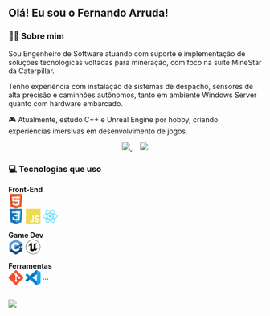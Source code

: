 

## Olá! Eu sou o Fernando Arruda!

### 👨‍💻 Sobre mim

Sou Engenheiro de Software atuando com suporte e implementação de soluções tecnológicas voltadas para mineração, com foco na suíte MineStar da Caterpillar.

Tenho experiência com instalação de sistemas de despacho, sensores de alta precisão e caminhões autônomos, tanto em ambiente Windows Server quanto com hardware embarcado.

🎮 Atualmente, estudo C++ e Unreal Engine por hobby, criando experiências imersivas em desenvolvimento de jogos.

<div align="center">
  <a href="https://github.com/fernandoarruda">
    <img height="180em" src="https://github-readme-stats.vercel.app/api?username=fernandoarruda&show_icons=true&theme=dark&include_all_commits=true&count_private=true"/>
  </a>
  &nbsp;&nbsp;&nbsp;
  <a href="https://github.com/fernandoarruda">
    <img height="180em" src="https://github-readme-stats.vercel.app/api/top-langs/?username=fernandoarruda&layout=compact&langs_count=7&theme=dark"/>
  </a>
</div>



  
### 💻 Tecnologias que uso

**Front-End**  
<img align="center" alt="HTML" src="https://raw.githubusercontent.com/devicons/devicon/master/icons/html5/html5-original.svg" width="30"/>  
<img align="center" alt="CSS" src="https://raw.githubusercontent.com/devicons/devicon/master/icons/css3/css3-original.svg" width="30"/>
<img align="center" alt="JS" src="https://raw.githubusercontent.com/devicons/devicon/master/icons/javascript/javascript-plain.svg" width="30"/>
<img align="center" alt="React" src="https://raw.githubusercontent.com/devicons/devicon/master/icons/react/react-original.svg" width="30"/>

**Game Dev**  
<img align="center" alt="C++" src="https://raw.githubusercontent.com/devicons/devicon/master/icons/cplusplus/cplusplus-original.svg" width="30"/>
<img align="center" alt="Unreal" src="https://raw.githubusercontent.com/devicons/devicon/master/icons/unrealengine/unrealengine-original.svg" width="30"/>

**Ferramentas**  
<img align="center" alt="Git" src="https://raw.githubusercontent.com/devicons/devicon/master/icons/git/git-original.svg" width="30"/>
<img align="center" alt="VS Code" src="https://raw.githubusercontent.com/devicons/devicon/master/icons/vscode/vscode-original.svg" width="30"/>
...

 
  ##
  
  <div> 

  <a href="https://www.linkedin.com/in/fernando-arruda-88a8ab21/" target="_blank"><img src="https://img.shields.io/badge/-LinkedIn-%230077B5?style=for-the-badge&logo=linkedin&logoColor=white" target="_blank"></a> 
 

 
</div>
